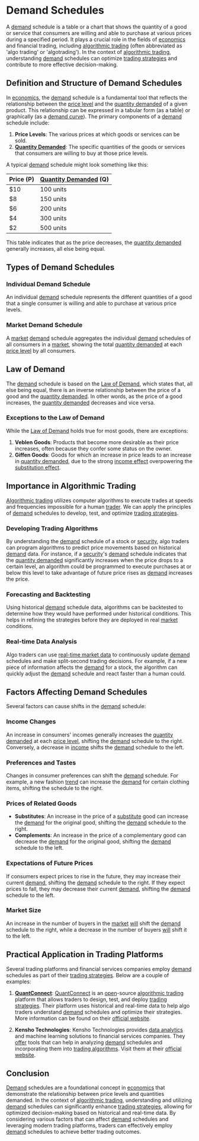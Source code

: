 # Demand Schedules

A [demand](../d/demand.md) schedule is a table or a chart that shows the quantity of a good or service that consumers are willing and able to purchase at various prices during a specified period. It plays a crucial role in the fields of [economics](../e/economics.md) and financial trading, including [algorithmic trading](../a/accountability.md) (often abbreviated as 'algo trading' or 'algotrading'). In the context of [algorithmic trading](../a/accountability.md), understanding [demand](../d/demand.md) schedules can optimize [trading strategies](../t/trading_strategies.md) and contribute to more effective decision-making.

## Definition and Structure of Demand Schedules

In [economics](../e/economics.md), the [demand](../d/demand.md) schedule is a fundamental tool that reflects the relationship between the [price level](../p/price_level.md) and the [quantity demanded](../q/quantity_demanded.md) of a given product. This relationship can be expressed in a tabular form (as a table) or graphically (as a [demand curve](../d/demand_curve.md)). The primary components of a [demand](../d/demand.md) schedule include:

1. **Price Levels**: The various prices at which goods or services can be sold.
2. **[Quantity Demanded](../q/quantity_demanded.md)**: The specific quantities of the goods or services that consumers are willing to buy at those price levels.

A typical [demand](../d/demand.md) schedule might look something like this:

| Price (P) | [Quantity Demanded](../q/quantity_demanded.md) (Q) |
|-----------|-----------------------|
| $10       | 100 units             |
| $8        | 150 units             |
| $6        | 200 units             |
| $4        | 300 units             |
| $2        | 500 units             |

This table indicates that as the price decreases, the [quantity demanded](../q/quantity_demanded.md) generally increases, all else being equal.

## Types of Demand Schedules

### Individual Demand Schedule

An individual [demand](../d/demand.md) schedule represents the different quantities of a good that a single consumer is willing and able to purchase at various price levels.

### Market Demand Schedule

A [market](../m/market.md) [demand](../d/demand.md) schedule aggregates the individual [demand](../d/demand.md) schedules of all consumers in a [market](../m/market.md), showing the total [quantity demanded](../q/quantity_demanded.md) at each [price level](../p/price_level.md) by all consumers.

## Law of Demand

The [demand](../d/demand.md) schedule is based on the [Law of Demand](../l/law_of_demand.md), which states that, all else being equal, there is an inverse relationship between the price of a good and the [quantity demanded](../q/quantity_demanded.md). In other words, as the price of a good increases, the [quantity demanded](../q/quantity_demanded.md) decreases and vice versa.

### Exceptions to the Law of Demand

While the [Law of Demand](../l/law_of_demand.md) holds true for most goods, there are exceptions:

1. **Veblen Goods**: Products that become more desirable as their price increases, often because they confer some status on the owner.
2. **Giffen Goods**: Goods for which an increase in price leads to an increase in [quantity demanded](../q/quantity_demanded.md), due to the strong [income effect](../i/income_effect.md) overpowering the [substitution effect](../s/substitution_effect.md).

## Importance in Algorithmic Trading

[Algorithmic trading](../a/accountability.md) utilizes computer algorithms to execute trades at speeds and frequencies impossible for a human [trader](../t/trader.md). We can apply the principles of [demand](../d/demand.md) schedules to develop, test, and optimize [trading strategies](../t/trading_strategies.md). 

### Developing Trading Algorithms

By understanding the [demand](../d/demand.md) schedule of a stock or [security](../s/security.md), algo traders can program algorithms to predict price movements based on historical [demand](../d/demand.md) data. For instance, if a [security](../s/security.md)'s [demand](../d/demand.md) schedule indicates that the [quantity demanded](../q/quantity_demanded.md) significantly increases when the price drops to a certain level, an algorithm could be programmed to execute purchases at or below this level to take advantage of future price rises as [demand](../d/demand.md) increases the price.

### Forecasting and Backtesting

Using historical [demand](../d/demand.md) schedule data, algorithms can be backtested to determine how they would have performed under historical conditions. This helps in refining the strategies before they are deployed in real [market](../m/market.md) conditions.

### Real-time Data Analysis

Algo traders can use [real-time market data](../r/real-time_market_data.md) to continuously update [demand](../d/demand.md) schedules and make split-second trading decisions. For example, if a new piece of information affects the [demand](../d/demand.md) for a stock, the algorithm can quickly adjust the [demand](../d/demand.md) schedule and react faster than a human could.

## Factors Affecting Demand Schedules

Several factors can cause shifts in the [demand](../d/demand.md) schedule:

### Income Changes

An increase in consumers' incomes generally increases the [quantity demanded](../q/quantity_demanded.md) at each [price level](../p/price_level.md), shifting the [demand](../d/demand.md) schedule to the right. Conversely, a decrease in [income](../i/income.md) shifts the [demand](../d/demand.md) schedule to the left.

### Preferences and Tastes

Changes in consumer preferences can shift the [demand](../d/demand.md) schedule. For example, a new fashion [trend](../t/trend.md) can increase the [demand](../d/demand.md) for certain clothing items, shifting the schedule to the right.

### Prices of Related Goods

- **Substitutes**: An increase in the price of a [substitute](../s/substitute.md) good can increase the [demand](../d/demand.md) for the original good, shifting the [demand](../d/demand.md) schedule to the right.
- **Complements**: An increase in the price of a complementary good can decrease the [demand](../d/demand.md) for the original good, shifting the [demand](../d/demand.md) schedule to the left.

### Expectations of Future Prices

If consumers expect prices to rise in the future, they may increase their current [demand](../d/demand.md), shifting the [demand](../d/demand.md) schedule to the right. If they expect prices to fall, they may decrease their current [demand](../d/demand.md), shifting the [demand](../d/demand.md) schedule to the left.

### Market Size

An increase in the number of buyers in the [market](../m/market.md) [will](../w/will.md) shift the [demand](../d/demand.md) schedule to the right, while a decrease in the number of buyers [will](../w/will.md) shift it to the left.

## Practical Application in Trading Platforms

Several trading platforms and financial services companies employ [demand](../d/demand.md) schedules as part of their [trading strategies](../t/trading_strategies.md). Below are a couple of examples:

1. **[QuantConnect](../q/quantconnect.md)**: [QuantConnect](../q/quantconnect.md) is an [open](../o/open.md)-source [algorithmic trading](../a/accountability.md) platform that allows traders to design, test, and deploy [trading strategies](../t/trading_strategies.md). Their platform uses historical and real-time data to help algo traders understand [demand](../d/demand.md) schedules and optimize their strategies. More information can be found on their [official website](https://www.quantconnect.com/).

2. **Kensho Technologies**: Kensho Technologies provides [data analytics](../d/data_analytics.md) and machine learning solutions to financial services companies. They [offer](../o/offer.md) tools that can help in analyzing [demand](../d/demand.md) schedules and incorporating them into [trading algorithms](../t/trading_algorithms.md). Visit them at their [official website](https://www.kensho.com/).

## Conclusion

[Demand](../d/demand.md) schedules are a foundational concept in [economics](../e/economics.md) that demonstrate the relationship between price levels and quantities demanded. In the context of [algorithmic trading](../a/accountability.md), understanding and utilizing [demand](../d/demand.md) schedules can significantly enhance [trading strategies](../t/trading_strategies.md), allowing for optimized decision-making based on historical and real-time data. By considering various factors that can affect [demand](../d/demand.md) schedules and leveraging modern trading platforms, traders can effectively employ [demand](../d/demand.md) schedules to achieve better trading outcomes.